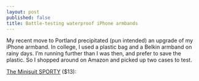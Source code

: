 ```yaml
---
layout: post
published: false
title: Battle-testing waterproof iPhone armbands
---
```

My recent move to Portland precipitated (pun intended) an upgrade of my iPhone armband. In college, I used a plastic bag and a Belkin armband on rainy days. I’m running further than I was then, and prefer to save the plastic. So I shopped around on Amazon and picked up two cases to test.

[The Minisuit SPORTY](http://www.amazon.com/gp/product/B00IOP4KE0/ref=oh_aui_detailpage_o00_s00?ie=UTF8&psc=1) ($13):

